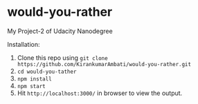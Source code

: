 # would-you-rather
My Project-2 of Udacity Nanodegree

Installation:

1. Clone this repo using `git clone https://github.com/KirankumarAmbati/would-you-rather.git`
2. `cd would-you-tather`
3. `npm install`
4. `npm start`
5. Hit `http://localhost:3000/` in browser to view the output.
